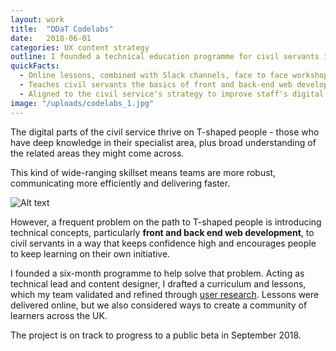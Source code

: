```yaml
---
layout: work
title:  "DDaT Codelabs"
date:   2018-06-01
categories: UX content strategy
outline: I founded a technical education programme for civil servants in the Digital, Data and Technology profession.
quickFacts:
  - Online lessons, combined with Slack channels, face to face workshops and more
  - Teaches civil servants the basics of front and back-end web development
  - Aligned to the civil service's strategy to improve staff's digital skills
image: "/uploads/codelabs_1.jpg"
---
```


The digital parts of the civil service thrive on T-shaped people - those who have deep knowledge in their specialist area, plus broad understanding of the related areas they might come across.

This kind of wide-ranging skillset means teams are more robust, communicating more efficiently and delivering faster.

![Alt text](/uploads/codelabs_2.jpg)

However, a frequent problem on the path to T-shaped people is introducing technical concepts, particularly **front and back end web development**, to civil servants in a way that keeps confidence high and encourages people to keep learning on their own initiative.

I founded a six-month programme to help solve that problem. Acting as technical lead and content designer, I drafted a curriculum and lessons, which my team validated and refined through [user research](/my-process). Lessons were delivered online, but we also considered ways to create a community of learners across the UK.

The project is on track to progress to a public beta in September 2018.
